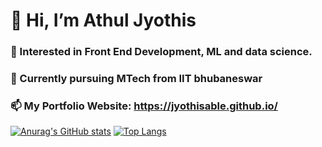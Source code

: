 # 👋 Hi, I’m Athul Jyothis
### 👀 Interested in Front End Development, ML and data science.
### 🌱 Currently pursuing MTech from IIT bhubaneswar
### 📫 My Portfolio Website: https://jyothisable.github.io/

[![Anurag's GitHub stats](https://github-readme-stats.vercel.app/api?username=jyothisable)](https://github.com/anuraghazra/github-readme-stats)  [![Top Langs](https://github-readme-stats.vercel.app/api/top-langs/?username=jyothisable)](https://github.com/anuraghazra/github-readme-stats)
